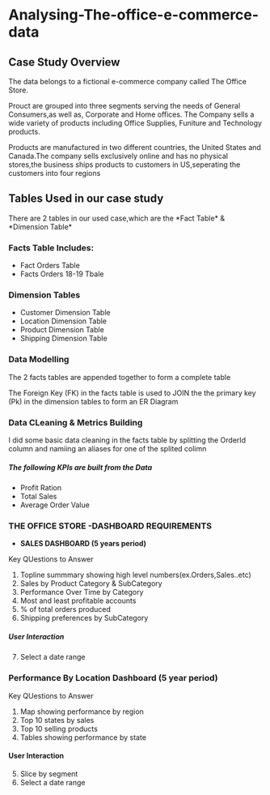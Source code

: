# Analysing-The-office-e-commerce-data
## Case Study Overview
<p> The data belongs to a fictional e-commerce company called The Office Store. </p>

<p> Prouct are grouped into three segments serving the needs of General Consumers,as well as, Corporate and Home offices.
The Company sells a wide variety of products including Office Supplies, Funiture and Technology products.</p>
 <p> Products are manufactured in two different countries, the United States and Canada.The company sells exclusively online and has no physical stores,the business ships products to customers in US,seperating the customers into four regions </p>
 
 ## Tables Used in our case study
 <p>There are 2 tables in our used case,which are the *Fact Table* & *Dimension Table*</p>
 
 ### Facts Table Includes:
 - Fact Orders Table 
 - Facts Orders 18-19 Tbale
 
 ### Dimension Tables
 - Customer Dimension Table
 - Location Dimension Table
 - Product Dimension Table
 - Shipping Dimension Table
 
 ### Data Modelling
 <p> The 2 facts tables are appended together to form a complete table </p>
 <p> The Foreign Key (FK) in the facts table is used to JOIN the the primary key (Pk) in the dimension tables to form an ER Diagram </p>
 
 ### Data CLeaning & Metrics Building
 <p> I did some basic data cleaning in the facts table by splitting the OrderId column and namiing an aliases for one of the splited colimn</p>

##### The following KPIs are built from the Data

 -  Profit Ration
 -  Total Sales
 -  Average Order Value
 ### THE OFFICE STORE -DASHBOARD REQUIREMENTS
 - **SALES DASHBOARD (5 years period)**
 
 <p>Key QUestions to Answer</p>
 
 1. Topline summmary showing high level numbers(ex.Orders,Sales..etc)
 2. Sales by Product Category & SubCategory
 3. Performance Over Time by Category
 4. Most and least profitable accounts
 5. % of total orders produced 
 6. Shipping preferences by SubCategory
 ##### User Interaction
 7. Select a date range

### Performance By Location Dashboard (5 year period)

<p>Key QUestions to Answer</p>

1. Map showing performance by region
2. Top 10 states by sales
3. Top 10 selling products
4. Tables showing performance by state
#### User Interaction
5. Slice by segment
6. Select a date range
